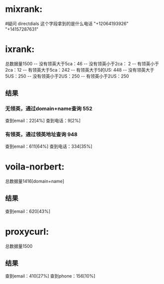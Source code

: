 # mixrank:
#疑问
directdials 这个字段拿到的是什么电话
"+12064193926"
"+14157287631"
# ixrank:
总数据量1500
-- 没有领英大于5ca：46
-- 没有领英小于2ca： 2
-- 有领英小于2ca：12 
-- 有领英大于5ca：242 
-- 有领英大于5的US: 448
-- 没有领英大于5US：250 
-- 没有领英小于2US：250 
-- 有领英小于2US：250
## 结果
### 无领英，通过domain+name查询 552
查到email：22[4%]
查到电话：9[2%]
### 有领英，通过领英地址查询 948
查到email：611[64%]
查到电话：334[35%]


# voila-norbert:
总数据量1416[domain+name]
## 结果
查到email：620[43%]

# proxycurl:
总数据量1500
## 结果
查到email：410[27%]
查到phone：156[10%]